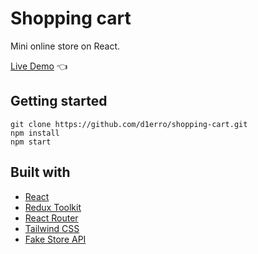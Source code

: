 # Shopping cart

Mini online store on React.

[Live Demo](https://github.com/d1erro/shopping-cart) :point_left:

## Getting started

```
git clone https://github.com/d1erro/shopping-cart.git
npm install
npm start
```

## Built with

- [React](https://reactjs.org/)
- [Redux Toolkit](https://redux-toolkit.js.org/)
- [React Router](https://reactrouter.com/)
- [Tailwind CSS](https://tailwindcss.com/)
- [Fake Store API](https://fakestoreapi.com/)